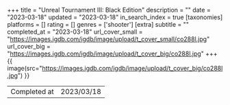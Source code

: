 +++
title = "Unreal Tournament III: Black Edition"
description = ""
date = "2023-03-18"
updated = "2023-03-18"
in_search_index = true
[taxonomies]
platforms = []
rating = []
genres = ['shooter']
[extra]
subtitle = ""
completed_at = "2023-03-18"
url_cover_small = "https://images.igdb.com/igdb/image/upload/t_cover_small/co288l.jpg"
url_cover_big = "https://images.igdb.com/igdb/image/upload/t_cover_big/co288l.jpg"
+++
{{ image(src="https://images.igdb.com/igdb/image/upload/t_cover_big/co288l.jpg") }}

|              |            |
| ------------ | ---------- |
| Completed at | 2023/03/18 |

